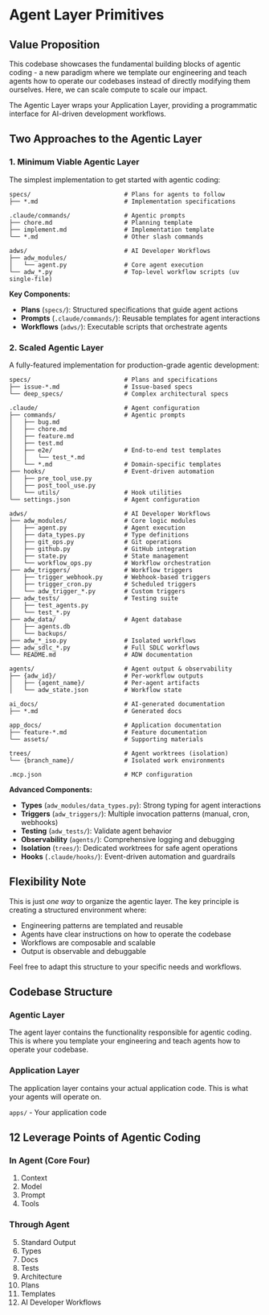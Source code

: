 # Agent Layer Primitives

## Value Proposition

This codebase showcases the fundamental building blocks of agentic coding - a new paradigm where we template our engineering and teach agents how to operate our codebases instead of directly modifying them ourselves. Here, we can scale compute to scale our impact.

The Agentic Layer wraps your Application Layer, providing a programmatic interface for AI-driven development workflows.

## Two Approaches to the Agentic Layer

### 1. Minimum Viable Agentic Layer

The simplest implementation to get started with agentic coding:

```
specs/                          # Plans for agents to follow
├── *.md                        # Implementation specifications

.claude/commands/               # Agentic prompts
├── chore.md                    # Planning template
├── implement.md                # Implementation template
└── *.md                        # Other slash commands

adws/                           # AI Developer Workflows
├── adw_modules/
│   └── agent.py                # Core agent execution
└── adw_*.py                    # Top-level workflow scripts (uv single-file)
```

**Key Components:**
- **Plans** (`specs/`): Structured specifications that guide agent actions
- **Prompts** (`.claude/commands/`): Reusable templates for agent interactions
- **Workflows** (`adws/`): Executable scripts that orchestrate agents

### 2. Scaled Agentic Layer

A fully-featured implementation for production-grade agentic development:

```
specs/                          # Plans and specifications
├── issue-*.md                  # Issue-based specs
└── deep_specs/                 # Complex architectural specs

.claude/                        # Agent configuration
├── commands/                   # Agentic prompts
│   ├── bug.md
│   ├── chore.md
│   ├── feature.md
│   ├── test.md
│   ├── e2e/                    # End-to-end test templates
│   │   └── test_*.md
│   └── *.md                    # Domain-specific templates
├── hooks/                      # Event-driven automation
│   ├── pre_tool_use.py
│   ├── post_tool_use.py
│   └── utils/                  # Hook utilities
└── settings.json               # Agent configuration

adws/                           # AI Developer Workflows
├── adw_modules/                # Core logic modules
│   ├── agent.py                # Agent execution
│   ├── data_types.py           # Type definitions
│   ├── git_ops.py              # Git operations
│   ├── github.py               # GitHub integration
│   ├── state.py                # State management
│   └── workflow_ops.py         # Workflow orchestration
├── adw_triggers/               # Workflow triggers
│   ├── trigger_webhook.py      # Webhook-based triggers
│   ├── trigger_cron.py         # Scheduled triggers
│   └── adw_trigger_*.py        # Custom triggers
├── adw_tests/                  # Testing suite
│   ├── test_agents.py
│   └── test_*.py
├── adw_data/                   # Agent database
│   ├── agents.db
│   └── backups/
├── adw_*_iso.py                # Isolated workflows
├── adw_sdlc_*.py               # Full SDLC workflows
└── README.md                   # ADW documentation

agents/                         # Agent output & observability
├── {adw_id}/                   # Per-workflow outputs
│   ├── {agent_name}/           # Per-agent artifacts
│   └── adw_state.json          # Workflow state

ai_docs/                        # AI-generated documentation
├── *.md                        # Generated docs

app_docs/                       # Application documentation
├── feature-*.md                # Feature documentation
└── assets/                     # Supporting materials

trees/                          # Agent worktrees (isolation)
└── {branch_name}/              # Isolated work environments

.mcp.json                       # MCP configuration
```

**Advanced Components:**
- **Types** (`adw_modules/data_types.py`): Strong typing for agent interactions
- **Triggers** (`adw_triggers/`): Multiple invocation patterns (manual, cron, webhooks)
- **Testing** (`adw_tests/`): Validate agent behavior
- **Observability** (`agents/`): Comprehensive logging and debugging
- **Isolation** (`trees/`): Dedicated worktrees for safe agent operations
- **Hooks** (`.claude/hooks/`): Event-driven automation and guardrails

## Flexibility Note

This is just *one way* to organize the agentic layer. The key principle is creating a structured environment where:
- Engineering patterns are templated and reusable
- Agents have clear instructions on how to operate the codebase
- Workflows are composable and scalable
- Output is observable and debuggable

Feel free to adapt this structure to your specific needs and workflows.

## Codebase Structure

### Agentic Layer

The agent layer contains the functionality responsible for agentic coding.
This is where you template your engineering and teach agents how to operate your codebase.

### Application Layer

The application layer contains your actual application code.
This is what your agents will operate on.

`apps/` - Your application code

## 12 Leverage Points of Agentic Coding

### In Agent (Core Four)

1. Context
2. Model
3. Prompt
4. Tools

### Through Agent

5. Standard Output
6. Types
7. Docs
8. Tests
9. Architecture
10. Plans
11. Templates
12. AI Developer Workflows

